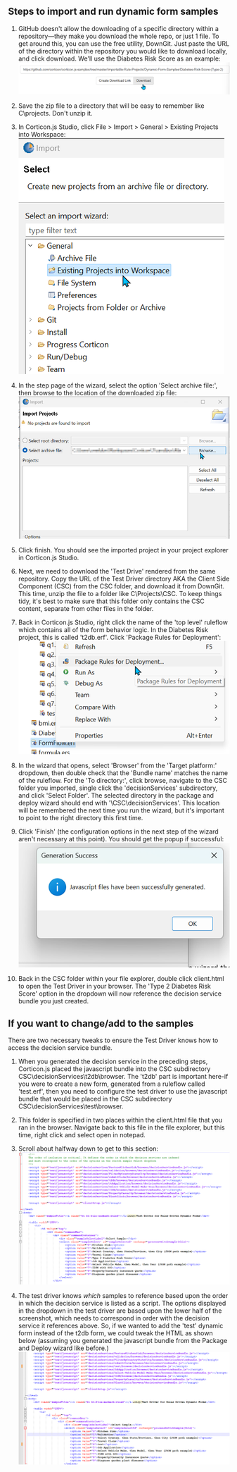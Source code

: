## Steps to import and run dynamic form samples

1. GitHub doesn't allow the downloading of a specific directory within a repository—they make you download the whole repo, or just 1 file. To get around this, you can use the free utility, DownGit. Just paste the URL of the directory within the repository you would like to download locally, and click download. We'll use the Diabetes Risk Score as an example:
![](images/downgit.png)

2.	Save the zip file to a directory that will be easy to remember like C\projects. Don't unzip it. 

3.	In Corticon.js Studio, click File > Import > General > Existing Projects into Workspace:
![](<images/import 1.png>)

4.	In the step page of the wizard, select the option 'Select archive file:', then browse to the location of the downloaded zip file:
![](<images/import 2.png>)

5.	Click finish. You should see the imported project in your project explorer in Corticon.js Studio. 

6.	Next, we need to download the 'Test Drive' rendered from the same repository. Copy the URL of the Test Driver directory AKA the Client Side Component (CSC) from the CSC folder, and download it from DownGit. This time, unzip the file to a folder like C\Projects\CSC. To keep things tidy, it's best to make sure that this folder only contains the CSC content, separate from other files in the folder. 

7.	Back in Corticon.js Studio, right click the name of the 'top level' ruleflow which contains all of the form behavior logic. In the Diabetes Risk project, this is called 't2db.erf'. Click 'Package Rules for Deployment':
![](<images/package dropdown.png>)

8.	In the wizard that opens, select 'Browser' from the 'Target platform:' dropdown, then double check that the 'Bundle name' matches the name of the ruleflow. For the 'To directory:', click browse, navigate to the CSC folder you imported, single click the 'decisionServices' subdirectory, and click 'Select Folder'. The selected directory in the package and deploy wizard should end with '\CSC\decisionServices'. This location will be remembered the next time you run the wizard, but it's important to point to the right directory this first time. 

9.	Click 'Finish' (the configuration options in the next step of the wizard aren't necessary at this point). You should get the popup if successful:
![](<images/generation success.png>)

10.	Back in the CSC folder within your file explorer, double click client.html to open the Test Driver in your browser. The 'Type 2 Diabetes Risk Score' option in the dropdown will now reference the decision service bundle you just created. 

## If you want to change/add to the samples 
There are two necessary tweaks to ensure the Test Driver knows how to access the decision service bundle. 

1. When you generated the decision service in the preceding steps, Corticon.js placed the javascript bundle into the CSC subdirectory CSC\decisionServices\t2db\browser. The 't2db' part is important here-if you were to create a new form, generated from a ruleflow called 'test.erf', then you need to configure the test driver to use the javascript bundle that would be placed in the CSC subdirectory CSC\decisionServices\test\browser.
   
2. This folder is specified in two places within the client.html file that you ran in the browser. Navigate back to this file in the file explorer, but this time, right click and select open in notepad. 
   
3. Scroll about halfway down to get to this section:
![](images/client.png)

4. The test driver knows _which_ samples to reference based upon the order in which the decision service is listed as a script. The options displayed in the dropdown in the test driver are based upon the lower half of the screenshot, which needs to correspond in order with the decision service it references above. So, if we wanted to add the 'test' dynamic form instead of the t2db form, we could tweak the HTML as shown below (assuming you generated the javascript bundle from the Package and Deploy wizard like before.)
![](<images/tweaked html.png>)
